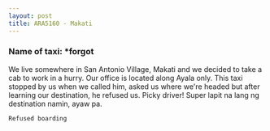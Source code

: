```yaml
---
layout: post
title: ARA5160 - Makati
---
```


### Name of taxi: *forgot

We live somewhere in San Antonio Village, Makati and we decided to take a cab to work in a hurry. Our office is located along Ayala only. This taxi stopped by us when we called him, asked us where we're headed but after learning our destination, he refused us. Picky driver! Super lapit na lang ng destination namin, ayaw pa. 

```Refused boarding```
